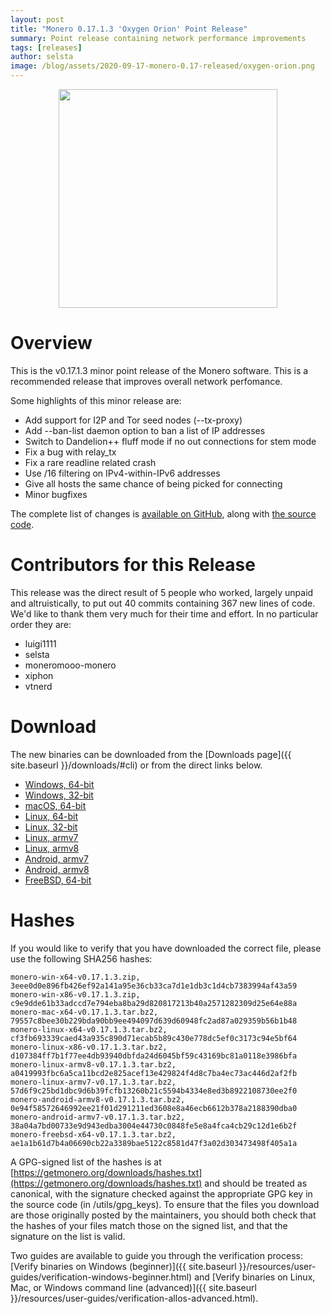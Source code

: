 ```yaml
---
layout: post
title: "Monero 0.17.1.3 'Oxygen Orion' Point Release"
summary: Point release containing network performance improvements 
tags: [releases]
author: selsta
image: /blog/assets/2020-09-17-monero-0.17-released/oxygen-orion.png
---
```


<div align="center">
   <img src="{{ page.image }}" width="350px">
 </div>

# Overview

This is the v0.17.1.3 minor point release of the Monero software. This is a recommended release that improves overall network perfomance.

Some highlights of this minor release are:

- Add support for I2P and Tor seed nodes (\-\-tx-proxy)
- Add \-\-ban-list daemon option to ban a list of IP addresses
- Switch to Dandelion++ fluff mode if no out connections for stem mode
- Fix a bug with relay_tx
- Fix a rare readline related crash
- Use /16 filtering on IPv4-within-IPv6 addresses
- Give all hosts the same chance of being picked for connecting
- Minor bugfixes

The complete list of changes is [available on GitHub](https://github.com/monero-project/monero/compare/v0.17.1.1...v0.17.1.3), along with [the source code](https://github.com/monero-project/monero/tree/v0.17.1.3).

# Contributors for this Release

This release was the direct result of 5 people who worked, largely unpaid and altruistically, to put out 40 commits containing 367 new lines of code. We'd like to thank them very much for their time and effort. In no particular order they are:

- luigi1111
- selsta
- moneromooo-monero
- xiphon
- vtnerd

# Download

The new binaries can be downloaded from the [Downloads page]({{ site.baseurl }}/downloads/#cli) or from the direct links below.

- [Windows, 64-bit](https://downloads.getmonero.org/cli/monero-win-x64-v0.17.1.3.zip)
- [Windows, 32-bit](https://downloads.getmonero.org/cli/monero-win-x86-v0.17.1.3.zip)
- [macOS, 64-bit](https://downloads.getmonero.org/cli/monero-mac-x64-v0.17.1.3.tar.bz2)
- [Linux, 64-bit](https://downloads.getmonero.org/cli/monero-linux-x64-v0.17.1.3.tar.bz2)
- [Linux, 32-bit](https://downloads.getmonero.org/cli/monero-linux-x86-v0.17.1.3.tar.bz2)
- [Linux, armv7](https://downloads.getmonero.org/cli/monero-linux-armv7-v0.17.1.3.tar.bz2)
- [Linux, armv8](https://downloads.getmonero.org/cli/monero-linux-armv8-v0.17.1.3.tar.bz2)
- [Android, armv7](https://downloads.getmonero.org/cli/monero-android-armv7-v0.17.1.3.tar.bz2)
- [Android, armv8](https://downloads.getmonero.org/cli/monero-android-armv8-v0.17.1.3.tar.bz2)
- [FreeBSD, 64-bit](https://downloads.getmonero.org/cli/monero-freebsd-x64-v0.17.1.3.tar.bz2)

# Hashes

If you would like to verify that you have downloaded the correct file, please use the following SHA256 hashes:

```
monero-win-x64-v0.17.1.3.zip, 3eee0d0e896fb426ef92a141a95e36cb33ca7d1e1db3c1d4cb7383994af43a59
monero-win-x86-v0.17.1.3.zip, c9e9dde61b33adccd7e794eba8ba29d820817213b40a2571282309d25e64e88a
monero-mac-x64-v0.17.1.3.tar.bz2, 79557c8bee30b229bda90bb9ee494097d639d60948fc2ad87a029359b56b1b48
monero-linux-x64-v0.17.1.3.tar.bz2, cf3fb693339caed43a935c890d71ecab5b89c430e778dc5ef0c3173c94e5bf64
monero-linux-x86-v0.17.1.3.tar.bz2, d107384ff7b1f77ee4db93940dbfda24d6045bf59c43169bc81a0118e3986bfa
monero-linux-armv8-v0.17.1.3.tar.bz2, a0419993fbc6a5ca11bcd2e825acef13e429824f4d8c7ba4ec73ac446d2af2fb
monero-linux-armv7-v0.17.1.3.tar.bz2, 57d6f9c25bd1dbc9d6b39fcfb13260b21c5594b4334e8ed3b8922108730ee2f0
monero-android-armv8-v0.17.1.3.tar.bz2, 0e94f58572646992ee21f01d291211ed3608e8a46ecb6612b378a2188390dba0
monero-android-armv7-v0.17.1.3.tar.bz2, 38a04a7bd00733e9d943edba3004e44730c0848fe5e8a4fca4cb29c12d1e6b2f
monero-freebsd-x64-v0.17.1.3.tar.bz2, ae1a1b61d7b4a06690cb22a3389bae5122c8581d47f3a02d303473498f405a1a
```

A GPG-signed list of the hashes is at [https://getmonero.org/downloads/hashes.txt](https://getmonero.org/downloads/hashes.txt) and should be treated as canonical, with the signature checked against the appropriate GPG key in the source code (in /utils/gpg_keys). To ensure that the files you download are those originally posted by the maintainers, you should both check that the hashes of your files match those on the signed list, and that the signature on the list is valid.

Two guides are available to guide you through the verification process: [Verify binaries on Windows (beginner)]({{ site.baseurl }}/resources/user-guides/verification-windows-beginner.html) and [Verify binaries on Linux, Mac, or Windows command line (advanced)]({{ site.baseurl }}/resources/user-guides/verification-allos-advanced.html).

